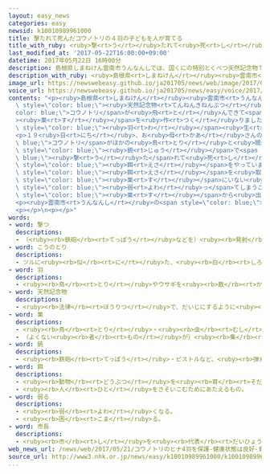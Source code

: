 ```yaml
---
layout: easy_news
categories: easy
newsid: k10010989961000
title: 撃たれて死んだコウノトリの４羽の子どもを人が育てる
title_with_ruby: <ruby>撃<rt>う</rt></ruby>たれて<ruby>死<rt>し</rt></ruby>んだコウノトリの４<ruby>羽<rt>わ</rt></ruby>の<ruby>子<rt>こ</rt></ruby>どもを<ruby>人<rt>ひと</rt></ruby>が<ruby>育<rt>そだ</rt></ruby>てる
last_modified_at: '2017-05-22T16:00:00+09:00'
datetime: 2017年05月22日 16時00分
description: 島根県しまねけん雲南市うんなんしでは、国くにの特別とくべつ天然記念物てんねんきねんぶつのコウノトリが飛とんできて巣すを作つくりました。
description_with_ruby: <ruby>島根県<rt>しまねけん</rt></ruby><ruby>雲南市<rt>うんなんし</rt></ruby>では、<ruby>国<rt>くに</rt></ruby>の<ruby>特別<rt>とくべつ</rt></ruby><ruby>天然記念物<rt>てんねんきねんぶつ</rt></ruby>のコウノトリが<ruby>飛<rt>と</rt></ruby>んできて<ruby>巣<rt>す</rt></ruby>を<ruby>作<rt>つく</rt></ruby>りました。
image_url: https://newswebeasy.github.io/ja201705/news/web/image/2017/05/22/k10010989961000.jpg
voice_url: https://newswebeasy.github.io/ja201705/news/easy/voice/2017/05/22/k10010989961000.mp3
contents: "<p><ruby>島根県<rt>しまねけん</rt></ruby><ruby>雲南市<rt>うんなんし</rt></ruby>では、<ruby>国<rt>くに</rt></ruby>の<ruby>特別<rt>とくべつ</rt></ruby><span\
  \ style=\"color: blue;\"><ruby>天然記念物<rt>てんねんきねんぶつ</rt></ruby></span>の<span style=\"\
  color: blue;\">コウノトリ</span>が<ruby>飛<rt>と</rt></ruby>んできて<span style=\"color: blue;\"\
  ><ruby>巣<rt>す</rt></ruby></span>を<ruby>作<rt>つく</rt></ruby>りました。そして、４<ruby>月<rt>がつ</rt></ruby>の<ruby>終<rt>お</rt></ruby>わりごろに<ruby>子<rt>こ</rt></ruby>どもが４<span\
  \ style=\"color: blue;\"><ruby>羽<rt>わ</rt></ruby></span><ruby>生<rt>う</rt></ruby>まれました。</p>\n\
  <p>１９<ruby>日<rt>にち</rt></ruby>、お<ruby>母<rt>かあ</rt></ruby>さんの<span style=\"color:\
  \ blue;\">コウノトリ</span>がほかの<ruby>鳥<rt>とり</rt></ruby>と<ruby>間違<rt>まちが</rt></ruby>えられて、<span\
  \ style=\"color: blue;\"><ruby>銃<rt>じゅう</rt></ruby></span>で<span style=\"color:\
  \ blue;\"><ruby>撃<rt>う</rt></ruby>た</span>れて<ruby>死<rt>し</rt></ruby>にました。そのあとお<ruby>父<rt>とう</rt></ruby>さんが<ruby>子<rt>こ</rt></ruby>どもに<span\
  \ style=\"color: blue;\"><ruby>餌<rt>えさ</rt></ruby></span>をやっていました。しかし、お<ruby>父<rt>とう</rt></ruby>さんが<span\
  \ style=\"color: blue;\"><ruby>餌<rt>えさ</rt></ruby></span>を<ruby>取<rt>と</rt></ruby>りに<ruby>行<rt>い</rt></ruby>って、<span\
  \ style=\"color: blue;\"><ruby>巣<rt>す</rt></ruby></span>にいない<ruby>時間<rt>じかん</rt></ruby>が<ruby>長<rt>なが</rt></ruby>くなると、<ruby>子<rt>こ</rt></ruby>どもが<span\
  \ style=\"color: blue;\"><ruby>弱<rt>よわ</rt></ruby>っ</span>てしまうことがあります。このため、<ruby>雲南市<rt>うんなんし</rt></ruby>は<ruby>子<rt>こ</rt></ruby>どもを<span\
  \ style=\"color: blue;\"><ruby>巣<rt>す</rt></ruby></span>から<ruby>出<rt>だ</rt></ruby>して、<ruby>兵庫県<rt>ひょうごけん</rt></ruby><ruby>豊岡市<rt>とよおかし</rt></ruby>にある「<ruby>県立<rt>けんりつ</rt></ruby>コウノトリの<ruby>郷<rt>さと</rt></ruby><ruby>公園<rt>こうえん</rt></ruby>」で<ruby>人<rt>ひと</rt></ruby>が<ruby>育<rt>そだ</rt></ruby>てることにしました。</p>\n\
  <p><ruby>雲南市<rt>うんなんし</rt></ruby>の<span style=\"color: blue;\"><ruby>市長<rt>しちょう</rt></ruby></span>は「お<ruby>母<rt>かあ</rt></ruby>さんが<ruby>死<rt>し</rt></ruby>んで<ruby>残念<rt>ざんねん</rt></ruby>ですが、<ruby>子<rt>こ</rt></ruby>どもは<ruby>元気<rt>げんき</rt></ruby>に<ruby>大<rt>おお</rt></ruby>きくなってほしいです」と<ruby>言<rt>い</rt></ruby>っています。</p>\n\
  <p></p>\n<p></p>"
words:
- word: 撃つ
  descriptions:
  - （<ruby><rb>鉄砲</rb><rt>てっぽう</rt></ruby>などを）<ruby><rb>発射</rb><rt>はっしゃ</rt></ruby>する。
- word: こうのとり
  descriptions:
  - ツルに<ruby><rb>似</rb><rt>に</rt></ruby>た、<ruby><rb>白</rb><rt>しろ</rt></ruby>い<ruby><rb>大</rb><rt>おお</rt></ruby>きな<ruby><rb>鳥</rb><rt>とり</rt></ruby>。つばさが<ruby><rb>黒</rb><rt>くろ</rt></ruby>く、<ruby><rb>足</rb><rt>あし</rt></ruby>は<ruby><rb>赤</rb><rt>あか</rt></ruby>くて<ruby><rb>長</rb><rt>なが</rt></ruby>い。<ruby><rb>高</rb><rt>たか</rt></ruby>い<ruby><rb>木</rb><rt>き</rt></ruby>の<ruby><rb>上</rb><rt>うえ</rt></ruby>に<ruby><rb>巣</rb><rt>す</rt></ruby>を<ruby><rb>作</rb><rt>つく</rt></ruby>る。<ruby><rb>特別天然記念物</rb><rt>とくべつてんねんきねんぶつ</rt></ruby>。
- word: 羽
  descriptions:
  - <ruby><rb>鳥</rb><rt>とり</rt></ruby>やウサギを<ruby><rb>数</rb><rt>かぞ</rt></ruby>えることば。
- word: 天然記念物
  descriptions:
  - <ruby><rb>法律</rb><rt>ほうりつ</rt></ruby>で、だいじにするように<ruby><rb>決</rb><rt>き</rt></ruby>められている、めずらしい<ruby><rb>動物</rb><rt>どうぶつ</rt></ruby>や<ruby><rb>植物</rb><rt>しょくぶつ</rt></ruby>・<ruby><rb>鉱物</rb><rt>こうぶつ</rt></ruby>のこと。<ruby><rb>例</rb><rt>たと</rt></ruby>えば、<ruby><rb>北海道</rb><rt>ほっかいどう</rt></ruby>の<ruby><rb>阿寒湖</rb><rt>あかんこ</rt></ruby>のマリモなど。
- word: 巣
  descriptions:
  - <ruby><rb>鳥</rb><rt>とり</rt></ruby>・<ruby><rb>虫</rb><rt>むし</rt></ruby>・<ruby><rb>魚</rb><rt>さかな</rt></ruby>などのすみか。
  - （よくない<ruby><rb>者</rb><rt>もの</rt></ruby>が）<ruby><rb>集</rb><rt>あつ</rt></ruby>まる<ruby><rb>所</rb><rt>ところ</rt></ruby>。
- word: 銃
  descriptions:
  - <ruby><rb>鉄砲</rb><rt>てっぽう</rt></ruby>・ピストルなど、<ruby><rb>弾丸</rb><rt>だんがん</rt></ruby>をうつ<ruby><rb>武器</rb><rt>ぶき</rt></ruby>。
- word: 餌
  descriptions:
  - <ruby><rb>動物</rb><rt>どうぶつ</rt></ruby>を<ruby><rb>育</rb><rt>そだ</rt></ruby>てたり、とらえたりするための<ruby><rb>食物</rb><rt>しょくもつ</rt></ruby>。え。
  - <ruby><rb>人</rb><rt>ひと</rt></ruby>をさそいこむためにあたえるもの。
- word: 弱る
  descriptions:
  - <ruby><rb>弱</rb><rt>よわ</rt></ruby>くなる。
  - <ruby><rb>困</rb><rt>こま</rt></ruby>る。
- word: 市長
  descriptions:
  - <ruby><rb>市</rb><rt>し</rt></ruby>を<ruby><rb>代表</rb><rt>だいひょう</rt></ruby>し、その<ruby><rb>政治</rb><rt>せいじ</rt></ruby>をとり<ruby><rb>行</rb><rt>おこな</rt></ruby>う<ruby><rb>人</rb><rt>ひと</rt></ruby>。
web_news_url: /news/web/2017/05/21/コウノトリのヒナ4羽を保護-健康状態は良好-島根-雲南/
source_url: http://www3.nhk.or.jp/news/easy/k10010989961000/k10010989961000.html
...
```

